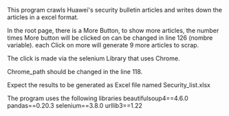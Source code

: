 This program crawls Huawei's security bulletin articles and writes down the articles in a excel format.

In the root page, there is a More Button, to show more articles, the number times More button will be clicked on can be changed in line 126 (nombre variable). each Click on more will generate 9 more articles to scrap.

The click is made via the selenium Library that uses Chrome.

Chrome_path should be changed in the line 118.

Expect the results to be generated as Excel file named Security_list.xlsx

The program uses the following libraries
beautifulsoup4==4.6.0
pandas==0.20.3
selenium==3.8.0
urllib3==1.22
